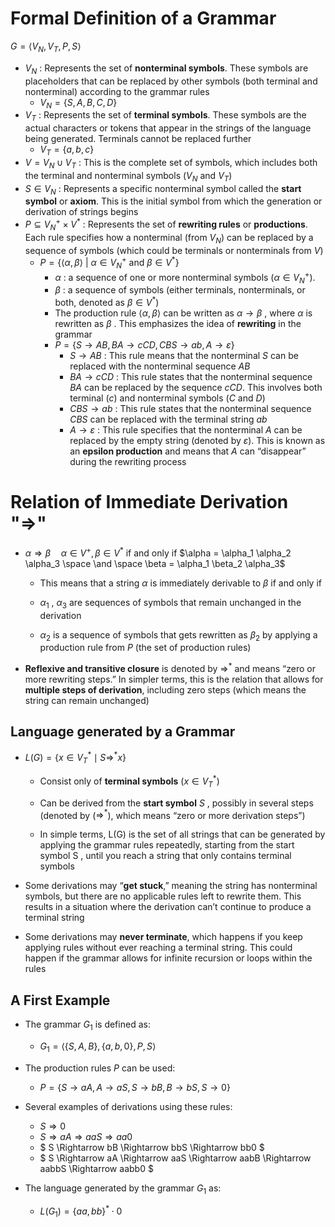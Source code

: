 # Formal Definition of a Grammar

$G = \langle V_N, V_T, P, S \rangle$

* $V_N$ : Represents the set of **nonterminal symbols**. These symbols are placeholders that can be replaced by other symbols (both terminal and nonterminal) according to the grammar rules
	* $V_N = \{S, A, B, C, D\}$
* $V_T$ : Represents the set of **terminal symbols**. These symbols are the actual characters or tokens that appear in the strings of the language being generated. Terminals cannot be replaced further
	* $V_T = \{a, b, c\}$
* $V = V_N \cup V_T$ : This is the complete set of symbols, which includes both the terminal and nonterminal symbols ($V_N$ and $V_T$)
* $S \in V_N$ : Represents a specific nonterminal symbol called the **start symbol** or **axiom**. This is the initial symbol from which the generation or derivation of strings begins
* $P \subseteq V_N^+ \times V^*$ : Represents the set of **rewriting rules** or **productions**. Each rule specifies how a nonterminal (from $V_N$) can be replaced by a sequence of symbols (which could be terminals or nonterminals from $V$)
	* $P = \{ \langle \alpha, \beta \rangle \ |\ \alpha \in V_N^+ \ \text{and} \ \beta \in V^* \}$
		* $\alpha$ : a sequence of one or more nonterminal symbols ($\alpha \in V_N^+$).
		* $\beta$ : a sequence of symbols (either terminals, nonterminals, or both, denoted as $\beta \in V^*$)
		* The production rule $\langle \alpha, \beta \rangle$ can be written as $\alpha \rightarrow \beta$ , where $\alpha$ is rewritten as $\beta$ . This emphasizes the idea of **rewriting** in the grammar
		* $P = \{S \rightarrow AB, BA \rightarrow cCD, CBS \rightarrow ab, A \rightarrow \varepsilon\}$
			* $S \rightarrow AB$ : This rule means that the nonterminal $S$ can be replaced with the nonterminal sequence $AB$
			* $BA \rightarrow cCD$ : This rule states that the nonterminal sequence $BA$ can be replaced by the sequence $cCD$. This involves both terminal ($c$) and nonterminal symbols ($C$ and $D$)
			* $CBS \rightarrow ab$ : This rule states that the nonterminal sequence $CBS$ can be replaced with the terminal string $ab$
			* $A \rightarrow \varepsilon$ : This rule specifies that the nonterminal $A$ can be replaced by the empty string (denoted by $\varepsilon$). This is known as an **epsilon production** and means that $A$ can “disappear” during the rewriting process



# Relation of Immediate Derivation "$\Rightarrow$"

* $\alpha \Rightarrow \beta \quad \alpha \in V^+, \, \beta \in V^*$ if and only if $\alpha = \alpha_1 \alpha_2 \alpha_3 \space \and \space \beta = \alpha_1 \beta_2 \alpha_3$

	* This means that a string $\alpha$ is immediately derivable to $\beta$ if and only if

	* $\alpha_1$ , $\alpha_3$ are sequences of symbols that remain unchanged in the derivation

	* $\alpha_2$ is a sequence of symbols that gets rewritten as $\beta_2$ by applying a production rule from $P$ (the set of production rules)

* **Reflexive and transitive closure** is denoted by $\Rightarrow^*$ and means “zero or more rewriting steps.” In simpler terms, this is the relation that allows for **multiple steps of derivation**, including zero steps (which means the string can remain unchanged)



## Language generated by a Grammar

* $L(G) = \{ x \in V_T^* \mid S \Rightarrow^* x \}$

	* Consist only of **terminal symbols** ($x \in V_T^*$)

	* Can be derived from the **start symbol** $S$ , possibly in several steps (denoted by \($\Rightarrow ^*$), which means “zero or more derivation steps”)

	* In simple terms, L(G) is the set of all strings that can be generated by applying the grammar rules repeatedly, starting from the start symbol S , until you reach a string that only contains terminal symbols

* Some derivations may “**get stuck**,” meaning the string has nonterminal symbols, but there are no applicable rules left to rewrite them. This results in a situation where the derivation can’t continue to produce a terminal string

* Some derivations may **never terminate**, which happens if you keep applying rules without ever reaching a terminal string. This could happen if the grammar allows for infinite recursion or loops within the rules



## A First Example

* The grammar $G_1$ is defined as: 
	* $G_1 = \langle \{S, A, B\}, \{a, b, 0\}, P, S \rangle$

* The production rules $P$ can be used: 
	* $P = \{ S \rightarrow aA, A \rightarrow aS, S \rightarrow bB, B \rightarrow bS, S \rightarrow 0 \}$

* Several examples of derivations using these rules:
	* $S \Rightarrow 0$
	* $S \Rightarrow aA \Rightarrow aaS \Rightarrow aa0$
	* $ S \Rightarrow bB \Rightarrow bbS \Rightarrow bb0 $
	* $ S \Rightarrow aA \Rightarrow aaS \Rightarrow aabB \Rightarrow aabbS \Rightarrow aabb0 $
* The language generated by the grammar $G_1$ as: 
	* $L(G_1) = \{ aa, bb \}^* \cdot 0$
